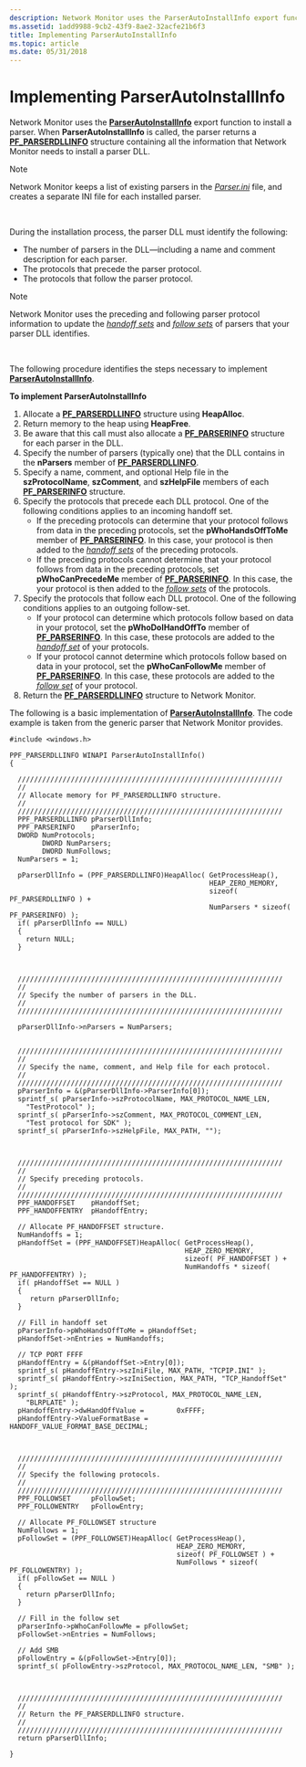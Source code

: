 ```yaml
---
description: Network Monitor uses the ParserAutoInstallInfo export function to install a parser. When ParserAutoInstallInfo is called, the parser returns a PF\_PARSERDLLINFO structure containing all the information that Network Monitor needs to install a parser DLL.
ms.assetid: 1add9988-9cb2-43f9-8ae2-32acfe21b6f3
title: Implementing ParserAutoInstallInfo
ms.topic: article
ms.date: 05/31/2018
---
```


# Implementing ParserAutoInstallInfo

Network Monitor uses the [**ParserAutoInstallInfo**](parserautoinstallinfo.md) export function to install a parser. When **ParserAutoInstallInfo** is called, the parser returns a [**PF\_PARSERDLLINFO**](pf-parserdllinfo.md) structure containing all the information that Network Monitor needs to install a parser DLL.

> [!Note]  
> Network Monitor keeps a list of existing parsers in the [*Parser.ini*](p.md) file, and creates a separate INI file for each installed parser.

 

During the installation process, the parser DLL must identify the following:

-   The number of parsers in the DLL—including a name and comment description for each parser.
-   The protocols that precede the parser protocol.
-   The protocols that follow the parser protocol.

> [!Note]  
> Network Monitor uses the preceding and following parser protocol information to update the [*handoff sets*](h.md) and [*follow sets*](f.md) of parsers that your parser DLL identifies.

 

The following procedure identifies the steps necessary to implement [**ParserAutoInstallInfo**](parserautoinstallinfo.md).

**To implement ParserAutoInstallInfo**

1.  Allocate a [**PF\_PARSERDLLINFO**](pf-parserdllinfo.md) structure using **HeapAlloc**.
2.  Return memory to the heap using **HeapFree**.
3.  Be aware that this call must also allocate a [**PF\_PARSERINFO**](pf-parserinfo.md) structure for each parser in the DLL.
4.  Specify the number of parsers (typically one) that the DLL contains in the **nParsers** member of [**PF\_PARSERDLLINFO**](pf-parserdllinfo.md).
5.  Specify a name, comment, and optional Help file in the **szProtocolName**, **szComment**, and **szHelpFile** members of each [**PF\_PARSERINFO**](pf-parserinfo.md) structure.
6.  Specify the protocols that precede each DLL protocol. One of the following conditions applies to an incoming handoff set.
    -   If the preceding protocols can determine that your protocol follows from data in the preceding protocols, set the **pWhoHandsOffToMe** member of [**PF\_PARSERINFO**](pf-parserinfo.md). In this case, your protocol is then added to the [*handoff sets*](h.md) of the preceding protocols.
    -   If the preceding protocols cannot determine that your protocol follows from data in the preceding protocols, set **pWhoCanPrecedeMe** member of [**PF\_PARSERINFO**](pf-parserinfo.md). In this case, the your protocol is then added to the [*follow sets*](f.md) of the protocols.
7.  Specify the protocols that follow each DLL protocol. One of the following conditions applies to an outgoing follow-set.
    -   If your protocol can determine which protocols follow based on data in your protocol, set the **pWhoDoIHandOffTo** member of [**PF\_PARSERINFO**](pf-parserinfo.md). In this case, these protocols are added to the [*handoff set*](h.md) of your protocols.
    -   If your protocol cannot determine which protocols follow based on data in your protocol, set the **pWhoCanFollowMe** member of [**PF\_PARSERINFO**](pf-parserinfo.md). In this case, these protocols are added to the [*follow set*](f.md) of your protocol.
8.  Return the [**PF\_PARSERDLLINFO**](pf-parserdllinfo.md) structure to Network Monitor.

The following is a basic implementation of [**ParserAutoInstallInfo**](parserautoinstallinfo.md). The code example is taken from the generic parser that Network Monitor provides.

``` syntax
#include <windows.h>

PPF_PARSERDLLINFO WINAPI ParserAutoInstallInfo() 
{

  /////////////////////////////////////////////////////////////////
  //
  // Allocate memory for PF_PARSERDLLINFO structure.
  //
  /////////////////////////////////////////////////////////////////
  PPF_PARSERDLLINFO pParserDllInfo; 
  PPF_PARSERINFO    pParserInfo;
  DWORD NumProtocols;
        DWORD NumParsers;
        DWORD NumFollows;
  NumParsers = 1;
  
  pParserDllInfo = (PPF_PARSERDLLINFO)HeapAlloc( GetProcessHeap(),
                                                 HEAP_ZERO_MEMORY,
                                                 sizeof( PF_PARSERDLLINFO ) +
                                                 NumParsers * sizeof( PF_PARSERINFO) );
  if( pParserDllInfo == NULL)
  {
    return NULL;
  }
  

    
  /////////////////////////////////////////////////////////////////
  //
  // Specify the number of parsers in the DLL.
  //
  /////////////////////////////////////////////////////////////////
  
  pParserDllInfo->nParsers = NumParsers;
  

  /////////////////////////////////////////////////////////////////
  // 
  // Specify the name, comment, and Help file for each protocol.
  // 
  /////////////////////////////////////////////////////////////////
  pParserInfo = &(pParserDllInfo->ParserInfo[0]);
  sprintf_s( pParserInfo->szProtocolName, MAX_PROTOCOL_NAME_LEN, 
    "TestProtocol" );
  sprintf_s( pParserInfo->szComment, MAX_PROTOCOL_COMMENT_LEN,
    "Test protocol for SDK" );
  sprintf_s( pParserInfo->szHelpFile, MAX_PATH, "");
  

  
  /////////////////////////////////////////////////////////////////
  //
  // Specify preceding protocols.
  //
  /////////////////////////////////////////////////////////////////
  PPF_HANDOFFSET    pHandoffSet;
  PPF_HANDOFFENTRY  pHandoffEntry;
  
  // Allocate PF_HANDOFFSET structure.
  NumHandoffs = 1;                   
  pHandoffSet = (PPF_HANDOFFSET)HeapAlloc( GetProcessHeap(),
                                           HEAP_ZERO_MEMORY,
                                           sizeof( PF_HANDOFFSET ) +
                                           NumHandoffs * sizeof( PF_HANDOFFENTRY) );
  if( pHandoffSet == NULL )
  {
     return pParserDllInfo;
  }

  // Fill in handoff set
  pParserInfo->pWhoHandsOffToMe = pHandoffSet;
  pHandoffSet->nEntries = NumHandoffs;

  // TCP PORT FFFF
  pHandoffEntry = &(pHandoffSet->Entry[0]);
  sprintf_s( pHandoffEntry->szIniFile, MAX_PATH, "TCPIP.INI" );
  sprintf_s( pHandoffEntry->szIniSection, MAX_PATH, "TCP_HandoffSet" );
  sprintf_s( pHandoffEntry->szProtocol, MAX_PROTOCOL_NAME_LEN, 
    "BLRPLATE" );
  pHandoffEntry->dwHandOffValue =        0xFFFF;
  pHandoffEntry->ValueFormatBase =       HANDOFF_VALUE_FORMAT_BASE_DECIMAL;    
  
  

  /////////////////////////////////////////////////////////////////
  //
  // Specify the following protocols.
  //
  /////////////////////////////////////////////////////////////////
  PPF_FOLLOWSET     pFollowSet;
  PPF_FOLLOWENTRY   pFollowEntry;
 
  // Allocate PF_FOLLOWSET structure
  NumFollows = 1;
  pFollowSet = (PPF_FOLLOWSET)HeapAlloc( GetProcessHeap(),
                                         HEAP_ZERO_MEMORY,
                                         sizeof( PF_FOLLOWSET ) +
                                         NumFollows * sizeof( PF_FOLLOWENTRY) );
  if( pFollowSet == NULL )
  {
    return pParserDllInfo;
  }

  // Fill in the follow set
  pParserInfo->pWhoCanFollowMe = pFollowSet;
  pFollowSet->nEntries = NumFollows;

  // Add SMB
  pFollowEntry = &(pFollowSet->Entry[0]);
  sprintf_s( pFollowEntry->szProtocol, MAX_PROTOCOL_NAME_LEN, "SMB" );
  


  /////////////////////////////////////////////////////////////////
  //
  // Return the PF_PARSERDLLINFO structure.
  //
  /////////////////////////////////////////////////////////////////
  return pParserDllInfo;

}
```

 

 



